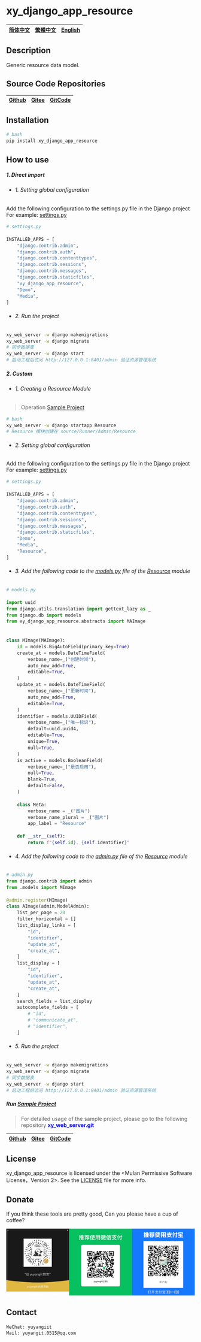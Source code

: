 <!--
 * @Author: 余洋 yuyangit.0515@qq.com
 * @Date: 2024-10-18 13:02:22
 * @LastEditors: 余洋 yuyangit.0515@qq.com
 * @LastEditTime: 2024-10-23 20:52:22
 * @FilePath: /xy_django_app_resource/readme/README.en.md
 * @Description: 这是默认设置,请设置`customMade`, 打开koroFileHeader查看配置 进行设置: https://github.com/OBKoro1/koro1FileHeader/wiki/%E9%85%8D%E7%BD%AE
-->
# xy_django_app_resource

| [简体中文](../README.md)         | [繁體中文](./README.zh-hant.md)        |                      [English](./README.en.md)          |
| ----------- | -------------|---------------------------------------|

## Description

Generic resource data model.

## Source Code Repositories

| [Github](https://github.com/xy-django-app/xy_django_app_resource.git)         | [Gitee](https://gitee.com/xy-opensource/xy_django_app_resource.git)        |                      [GitCode](https://gitcode.com/xy-opensource/xy_django_app_resource.git)          |
| ----------- | -------------|---------------------------------------|

## Installation

```bash
# bash
pip install xy_django_app_resource
```

## How to use

##### 1. Direct import

- ###### 1. Setting global configuration

Add the following configuration to the settings.py file in the Django project
For example: [settings.py](../samples/xy_web_server_demo/source/Runner/Admin/xy_web_server_demo/settings.py)

```python
# settings.py

INSTALLED_APPS = [
    "django.contrib.admin",
    "django.contrib.auth",
    "django.contrib.contenttypes",
    "django.contrib.sessions",
    "django.contrib.messages",
    "django.contrib.staticfiles",
    "xy_django_app_resource",
    "Demo",
    "Media",
]
```

- ###### 2. Run the project

```bash
xy_web_server -w django makemigrations
xy_web_server -w django migrate
# 同步数据表
xy_web_server -w django start
# 启动工程后访问 http://127.0.0.1:8401/admin 验证资源管理系统
```

##### 2. Custom

- ###### 1. Creating a Resource Module

> Operation [Sample Project](../samples/xy_web_server_demo/)

```bash
# bash
xy_web_server -w django startapp Resource
# Resource 模块创建在 source/Runner/Admin/Resource 
```

- ###### 2. Setting global configuration

Add the following configuration to the settings.py file in the Django project
For example: [settings.py](../samples/xy_web_server_demo/source/Runner/Admin/xy_web_server_demo/settings.py)

```python
# settings.py

INSTALLED_APPS = [
    "django.contrib.admin",
    "django.contrib.auth",
    "django.contrib.contenttypes",
    "django.contrib.sessions",
    "django.contrib.messages",
    "django.contrib.staticfiles",
    "Demo",
    "Media",
    "Resource",
]

```

- ###### 3. Add the following code to the [models.py](../samples/xy_web_server_demo/source/Runner/Admin/Resource/models.py) file of the [Resource](../samples/xy_web_server_demo/source/Runner/Admin/Resource) module

```python
# models.py

import uuid
from django.utils.translation import gettext_lazy as _
from django.db import models
from xy_django_app_resource.abstracts import MAImage


class MImage(MAImage):
    id = models.BigAutoField(primary_key=True)
    create_at = models.DateTimeField(
        verbose_name=_("创建时间"),
        auto_now_add=True,
        editable=True,
    )
    update_at = models.DateTimeField(
        verbose_name=_("更新时间"),
        auto_now_add=True,
        editable=True,
    )
    identifier = models.UUIDField(
        verbose_name=_("唯一标识"),
        default=uuid.uuid4,
        editable=True,
        unique=True,
        null=True,
    )
    is_active = models.BooleanField(
        verbose_name=_("是否启用"),
        null=True,
        blank=True,
        default=False,
    )

    class Meta:
        verbose_name = _("图片")
        verbose_name_plural = _("图片")
        app_label = "Resource"

    def __str__(self):
        return f"{self.id}. {self.identifier}"


```

- ###### 4. Add the following code to the [admin.py](../samples/xy_web_server_demo/source/Runner/Admin/Resource/admin.py) file of the [Resource](../samples/xy_web_server_demo/source/Runner/Admin/Resource) module

```python
# admin.py
from django.contrib import admin
from .models import MImage

@admin.register(MImage)
class AImage(admin.ModelAdmin):
    list_per_page = 20
    filter_horizontal = []
    list_display_links = [
        "id",
        "identifier",
        "update_at",
        "create_at",
    ]
    list_display = [
        "id",
        "identifier",
        "update_at",
        "create_at",
    ]
    search_fields = list_display
    autocomplete_fields = [
        # "id",
        # "communicate_at",
        # "identifier",
    ]

```

- ###### 5. Run the project

```bash
xy_web_server -w django makemigrations
xy_web_server -w django migrate
# 同步数据表
xy_web_server -w django start
# 启动工程后访问 http://127.0.0.1:8401/admin 验证资源管理系统
```

##### Run [Sample Project](../samples/xy_web_server_demo)

> For detailed usage of the sample project, please go to the following repository <b style="color: blue">xy_web_server.git</b> 

| [Github](https://github.com/xy-web-service/xy_web_server.git)         | [Gitee](https://gitee.com/xy-opensource/xy_web_server.git)        |                      [GitCode](https://gitcode.com/xy-opensource/xy_web_server.git)          |
| ----------- | -------------|---------------------------------------|

## License
xy_django_app_resource is licensed under the <Mulan Permissive Software License，Version 2>. See the [LICENSE](../LICENSE) file for more info.

## Donate

If you think these tools are pretty good, Can you please have a cup of coffee?  

![pay-total](./pay-total.png)  


## Contact

```
WeChat: yuyangiit
Mail: yuyangit.0515@qq.com
```